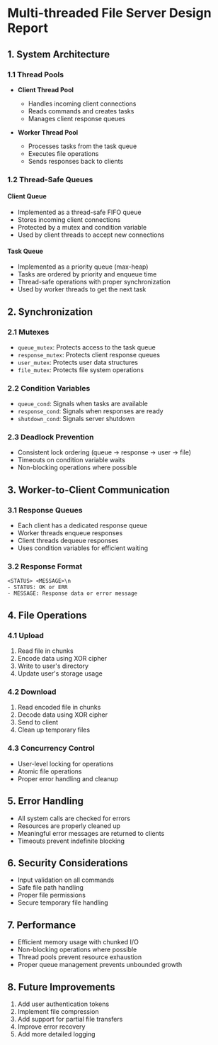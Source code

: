 # Multi-threaded File Server Design Report

## 1. System Architecture

### 1.1 Thread Pools
- **Client Thread Pool**
  - Handles incoming client connections
  - Reads commands and creates tasks
  - Manages client response queues

- **Worker Thread Pool**
  - Processes tasks from the task queue
  - Executes file operations
  - Sends responses back to clients

### 1.2 Thread-Safe Queues

#### Client Queue
- Implemented as a thread-safe FIFO queue
- Stores incoming client connections
- Protected by a mutex and condition variable
- Used by client threads to accept new connections

#### Task Queue
- Implemented as a priority queue (max-heap)
- Tasks are ordered by priority and enqueue time
- Thread-safe operations with proper synchronization
- Used by worker threads to get the next task

## 2. Synchronization

### 2.1 Mutexes
- `queue_mutex`: Protects access to the task queue
- `response_mutex`: Protects client response queues
- `user_mutex`: Protects user data structures
- `file_mutex`: Protects file system operations

### 2.2 Condition Variables
- `queue_cond`: Signals when tasks are available
- `response_cond`: Signals when responses are ready
- `shutdown_cond`: Signals server shutdown

### 2.3 Deadlock Prevention
- Consistent lock ordering (queue → response → user → file)
- Timeouts on condition variable waits
- Non-blocking operations where possible

## 3. Worker-to-Client Communication

### 3.1 Response Queues
- Each client has a dedicated response queue
- Worker threads enqueue responses
- Client threads dequeue responses
- Uses condition variables for efficient waiting

### 3.2 Response Format
```
<STATUS> <MESSAGE>\n
- STATUS: OK or ERR
- MESSAGE: Response data or error message
```

## 4. File Operations

### 4.1 Upload
1. Read file in chunks
2. Encode data using XOR cipher
3. Write to user's directory
4. Update user's storage usage

### 4.2 Download
1. Read encoded file in chunks
2. Decode data using XOR cipher
3. Send to client
4. Clean up temporary files

### 4.3 Concurrency Control
- User-level locking for operations
- Atomic file operations
- Proper error handling and cleanup

## 5. Error Handling
- All system calls are checked for errors
- Resources are properly cleaned up
- Meaningful error messages are returned to clients
- Timeouts prevent indefinite blocking

## 6. Security Considerations
- Input validation on all commands
- Safe file path handling
- Proper file permissions
- Secure temporary file handling

## 7. Performance
- Efficient memory usage with chunked I/O
- Non-blocking operations where possible
- Thread pools prevent resource exhaustion
- Proper queue management prevents unbounded growth

## 8. Future Improvements
1. Add user authentication tokens
2. Implement file compression
3. Add support for partial file transfers
4. Improve error recovery
5. Add more detailed logging
